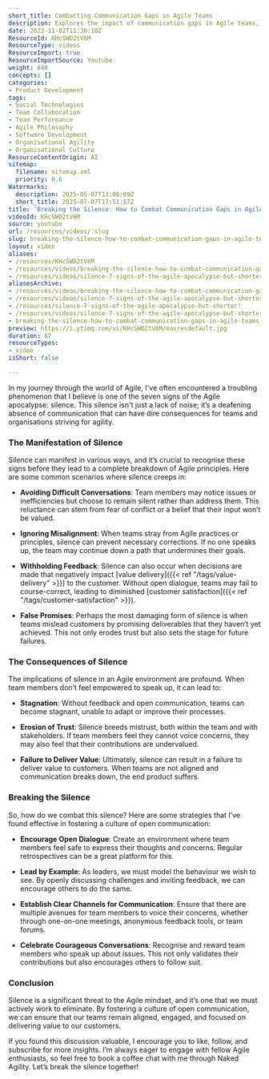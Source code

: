 ```yaml
---
short_title: Combatting Communication Gaps in Agile Teams
description: Explores the impact of communication gaps in Agile teams, their causes and consequences, and offers practical strategies to foster open, effective team dialogue.
date: 2023-11-02T11:30:10Z
ResourceId: KHcSWD2tV6M
ResourceType: videos
ResourceImport: true
ResourceImportSource: Youtube
weight: 640
concepts: []
categories:
- Product Development
tags:
- Social Technologies
- Team Collaboration
- Team Performance
- Agile Philosophy
- Software Development
- Organisational Agility
- Organisational Culture
ResourceContentOrigin: AI
sitemap:
  filename: sitemap.xml
  priority: 0.6
Watermarks:
  description: 2025-05-07T13:08:09Z
  short_title: 2025-07-07T17:51:57Z
title: 'Breaking the Silence: How to Combat Communication Gaps in Agile Teams'
videoId: KHcSWD2tV6M
source: youtube
url: /resources/videos/:slug
slug: breaking-the-silence-how-to-combat-communication-gaps-in-agile-teams
layout: video
aliases:
- /resources/KHcSWD2tV6M
- /resources/videos/breaking-the-silence-how-to-combat-communication-gaps-in-agile-teams
- /resources/videos/silence-7-signs-of-the-agile-apocalypse-but-shorter
aliasesArchive:
- /resources/videos/breaking-the-silence-how-to-combat-communication-gaps-in-agile-teams
- /resources/videos/silence-7-signs-of-the-agile-apocalypse-but-shorter!
- /resources/silence-7-signs-of-the-agile-apocalypse-but-shorter!
- /resources/videos/silence-7-signs-of-the-agile-apocalypse-but-shorter
- breaking-the-silence-how-to-combat-communication-gaps-in-agile-teams
preview: https://i.ytimg.com/vi/KHcSWD2tV6M/maxresdefault.jpg
duration: 67
resourceTypes:
- video
isShort: false

---
```

In my journey through the world of Agile, I've often encountered a troubling phenomenon that I believe is one of the seven signs of the Agile apocalypse: silence. This silence isn't just a lack of noise; it’s a deafening absence of communication that can have dire consequences for teams and organisations striving for agility.

### The Manifestation of Silence

Silence can manifest in various ways, and it’s crucial to recognise these signs before they lead to a complete breakdown of Agile principles. Here are some common scenarios where silence creeps in:

- **Avoiding Difficult Conversations**: Team members may notice issues or inefficiencies but choose to remain silent rather than address them. This reluctance can stem from fear of conflict or a belief that their input won’t be valued.

- **Ignoring Misalignment**: When teams stray from Agile practices or principles, silence can prevent necessary corrections. If no one speaks up, the team may continue down a path that undermines their goals.

- **Withholding Feedback**: Silence can also occur when decisions are made that negatively impact [value delivery]({{< ref "/tags/value-delivery" >}}) to the customer. Without open dialogue, teams may fail to course-correct, leading to diminished [customer satisfaction]({{< ref "/tags/customer-satisfaction" >}}).

- **False Promises**: Perhaps the most damaging form of silence is when teams mislead customers by promising deliverables that they haven’t yet achieved. This not only erodes trust but also sets the stage for future failures.

### The Consequences of Silence

The implications of silence in an Agile environment are profound. When team members don’t feel empowered to speak up, it can lead to:

- **Stagnation**: Without feedback and open communication, teams can become stagnant, unable to adapt or improve their processes.

- **Erosion of Trust**: Silence breeds mistrust, both within the team and with stakeholders. If team members feel they cannot voice concerns, they may also feel that their contributions are undervalued.

- **Failure to Deliver Value**: Ultimately, silence can result in a failure to deliver value to customers. When teams are not aligned and communication breaks down, the end product suffers.

### Breaking the Silence

So, how do we combat this silence? Here are some strategies that I’ve found effective in fostering a culture of open communication:

- **Encourage Open Dialogue**: Create an environment where team members feel safe to express their thoughts and concerns. Regular retrospectives can be a great platform for this.

- **Lead by Example**: As leaders, we must model the behaviour we wish to see. By openly discussing challenges and inviting feedback, we can encourage others to do the same.

- **Establish Clear Channels for Communication**: Ensure that there are multiple avenues for team members to voice their concerns, whether through one-on-one meetings, anonymous feedback tools, or team forums.

- **Celebrate Courageous Conversations**: Recognise and reward team members who speak up about issues. This not only validates their contributions but also encourages others to follow suit.

### Conclusion

Silence is a significant threat to the Agile mindset, and it’s one that we must actively work to eliminate. By fostering a culture of open communication, we can ensure that our teams remain aligned, engaged, and focused on delivering value to our customers. 

If you found this discussion valuable, I encourage you to like, follow, and subscribe for more insights. I’m always eager to engage with fellow Agile enthusiasts, so feel free to book a coffee chat with me through Naked Agility. Let’s break the silence together!
